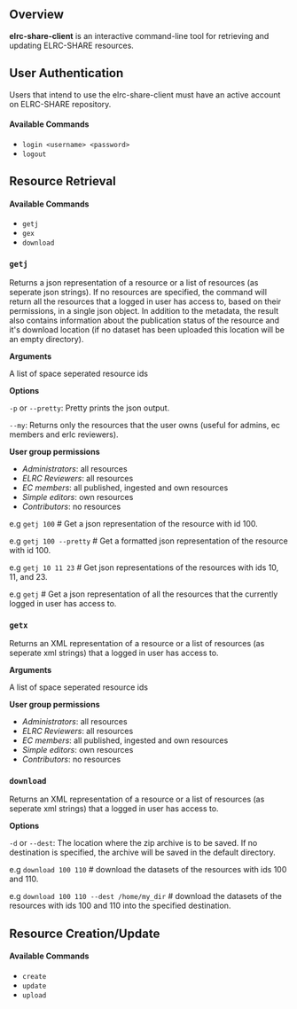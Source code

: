 Overview
--------

**elrc-share-client** is an interactive command-line tool for retrieving and updating ELRC-SHARE resources.

## User Authentication
Users that intend to use the elrc-share-client must have an active account on ELRC-SHARE repository.
#### Available Commands
- `login <username> <password>`
- `logout`
## Resource Retrieval
#### Available Commands
- `getj`
- `gex`
- `download`

### `getj`
Returns a json representation of a resource or a list of resources
(as seperate json strings). If no resources are
specified, the command will return all the resources that a logged in
user has access to, based on their
permissions, in a single json object. In addition to the metadata, the
result also contains information about
the publication status of the resource and it's download location (if
no dataset has been uploaded this location
will be an empty directory).

**Arguments**

A list of space seperated resource ids

**Options**

 `-p` or `--pretty`: Pretty prints the json output.

 `--my`: Returns only the resources that the user owns (useful
 for admins, ec members and erlc reviewers).

**User group permissions**

- *Administrators*: all resources
- *ELRC Reviewers*: all resources
- *EC members*: all published, ingested and own resources
- *Simple editors*: own resources
- *Contributors*: no resources

e.g `getj 100` # Get a json representation of the resource with id 100.

e.g `getj 100 --pretty` # Get a formatted json representation of the
resource with id 100.

e.g `getj 10 11 23` # Get json representations of the resources with ids
10, 11, and 23.

e.g `getj` # Get a json representation of all the resources that the
currently logged in user has access to.

### `getx`
Returns an XML representation of a resource or a list of resources
(as seperate xml strings) that a logged in user has access to.

**Arguments**

A list of space seperated resource ids

**User group permissions**

- *Administrators*: all resources
- *ELRC Reviewers*: all resources
- *EC members*: all published, ingested and own resources
- *Simple editors*: own resources
- *Contributors*: no resources

### `download`
Returns an XML representation of a resource or a list of resources
(as seperate xml strings) that a logged in user has access to.

**Options**

`-d` or `--dest`: The location where the zip archive is to be saved. If
no destination is specified, the archive will be saved in the default
directory.

e.g `download 100 110` # download the datasets of the resources with ids
100 and 110.

e.g `download 100 110 --dest /home/my_dir` # download the datasets of the resources with ids
100 and 110 into the specified destination.

## Resource Creation/Update
#### Available Commands
- `create`
- `update`
- `upload`